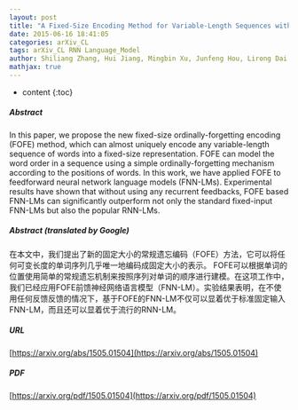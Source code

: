 ```yaml
---
layout: post
title: "A Fixed-Size Encoding Method for Variable-Length Sequences with its Application to Neural Network Language Models"
date: 2015-06-16 18:41:05
categories: arXiv_CL
tags: arXiv_CL RNN Language_Model
author: Shiliang Zhang, Hui Jiang, Mingbin Xu, Junfeng Hou, Lirong Dai
mathjax: true
---
```


* content
{:toc}

##### Abstract
In this paper, we propose the new fixed-size ordinally-forgetting encoding (FOFE) method, which can almost uniquely encode any variable-length sequence of words into a fixed-size representation. FOFE can model the word order in a sequence using a simple ordinally-forgetting mechanism according to the positions of words. In this work, we have applied FOFE to feedforward neural network language models (FNN-LMs). Experimental results have shown that without using any recurrent feedbacks, FOFE based FNN-LMs can significantly outperform not only the standard fixed-input FNN-LMs but also the popular RNN-LMs.

##### Abstract (translated by Google)
在本文中，我们提出了新的固定大小的常规遗忘编码（FOFE）方法，它可以将任何可变长度的单词序列几乎唯一地编码成固定大小的表示。 FOFE可以根据单词的位置使用简单的常规遗忘机制来按照序列对单词的顺序进行建模。在这项工作中，我们已经应用FOFE前馈神经网络语言模型（FNN-LM）。实验结果表明，在不使用任何反馈反馈的情况下，基于FOFE的FNN-LM不仅可以显着优于标准固定输入FNN-LM，而且还可以显着优于流行的RNN-LM。

##### URL
[https://arxiv.org/abs/1505.01504](https://arxiv.org/abs/1505.01504)

##### PDF
[https://arxiv.org/pdf/1505.01504](https://arxiv.org/pdf/1505.01504)

